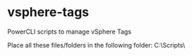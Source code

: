 # vsphere-tags
PowerCLI scripts to manage vSphere Tags

Place all these files/folders in the following folder: C:\Scripts\